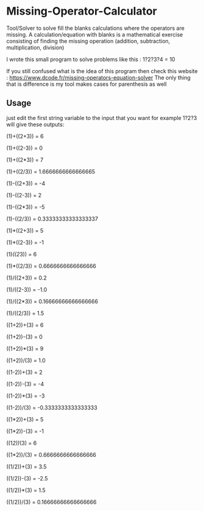 # Missing-Operator-Calculator
Tool/Solver to solve fill the blanks calculations where the operators are missing. 
A calculation/equation with blanks is a mathematical exercise consisting of finding the missing operation 
(addition, subtraction, multiplication, division)

I wrote this small program to solve problems like this : 1?2?3?4 = 10 

If you still confused what is the idea of this program then check this website :
https://www.dcode.fr/missing-operators-equation-solver
The only thing that is difference is my tool makes cases for parenthesis as well

## Usage
just edit the first string variable to the input that you want for example 1?2?3 will give these outputs:

(1)+((2+3)) = 6

(1)+((2-3)) = 0

(1)+((2*3)) = 7

(1)+((2/3)) = 1.6666666666666665

(1)-((2+3)) = -4

(1)-((2-3)) = 2

(1)-((2*3)) = -5

(1)-((2/3)) = 0.33333333333333337

(1)*((2+3)) = 5

(1)*((2-3)) = -1

(1)*((2*3)) = 6

(1)*((2/3)) = 0.6666666666666666

(1)/((2+3)) = 0.2

(1)/((2-3)) = -1.0

(1)/((2*3)) = 0.16666666666666666

(1)/((2/3)) = 1.5

((1+2))+(3) = 6

((1+2))-(3) = 0

((1+2))*(3) = 9

((1+2))/(3) = 1.0

((1-2))+(3) = 2

((1-2))-(3) = -4

((1-2))*(3) = -3

((1-2))/(3) = -0.3333333333333333

((1*2))+(3) = 5

((1*2))-(3) = -1

((1*2))*(3) = 6

((1*2))/(3) = 0.6666666666666666

((1/2))+(3) = 3.5

((1/2))-(3) = -2.5

((1/2))*(3) = 1.5

((1/2))/(3) = 0.16666666666666666

